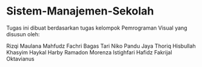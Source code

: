 # Sistem-Manajemen-Sekolah
Tugas ini dibuat berdasarkan tugas kelompok Pemrograman Visual yang disusun oleh:

Rizqi Maulana Mahfudz
Fachri Bagas Tari
Niko Pandu Jaya
Thoriq Hisbullah Khasyim
Haykal Harby Ramadon
Morenza Istighfari
Hafidz Fakrijal
Oktavianus
